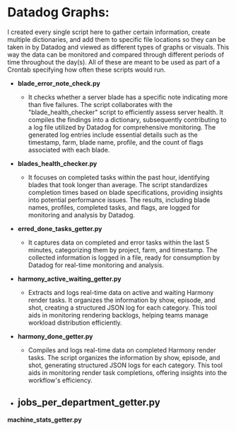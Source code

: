 # Datadog Graphs:
I created every single script here to gather certain information, create multiple dictionaries, and add them to specific file locations so they can be taken in by Datadog and viewed as different types of graphs or visuals. This way the data can be monitored and compared through different periods of time throughout the day(s). All of these are meant to be used as part of a Crontab specifying how often these scripts would run.  

- **blade_error_note_check.py**

  - It checks whether a server blade has a specific note indicating more than five failures. The script collaborates with the "blade_health_checker" script to efficiently assess server health. It compiles the findings into a dictionary, subsequently contributing to a log file utilized by Datadog for comprehensive monitoring. The generated log entries include essential details such as the timestamp, farm, blade name, profile, and the count of flags associated with each blade.

- **blades_health_checker.py**
  - It focuses on completed tasks within the past hour, identifying blades that took longer than average. The script standardizes completion times based on blade specifications, providing insights into potential performance issues. The results, including blade names, profiles, completed tasks, and flags, are logged for monitoring and analysis by Datadog.   

- **erred_done_tasks_getter.py**
  - It captures data on completed and error tasks within the last 5 minutes, categorizing them by project, farm, and timestamp. The collected information is logged in a file, ready for consumption by Datadog for real-time monitoring and analysis.  

- **harmony_active_waiting_getter.py**
  -  Extracts and logs real-time data on active and waiting Harmony render tasks. It organizes the information by show, episode, and shot, creating a structured JSON log for each category. This tool aids in monitoring rendering backlogs, helping teams manage workload distribution efficiently. 

- **harmony_done_getter.py**
  -  Compiles and logs real-time data on completed Harmony render tasks. The script organizes the information by show, episode, and shot, generating structured JSON logs for each category. This tool aids in monitoring render task completions, offering insights into the workflow's efficiency. 

- **jobs_per_department_getter.py**
  - 

**machine_stats_getter.py**
